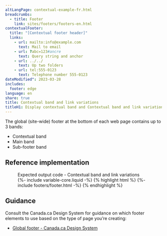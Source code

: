 ```yaml
---
altLangPage: contextual-example-fr.html
breadcrumbs:
  - title: Footer
    link: sites/footers/footers-en.html
contextualFooter:
  title: "[Contextual footer header]"
  links:
    - url: mailto:info@example.com
      text: Mail to email
    - url: ?abc=123#ancre
      text: Query string and anchor
    - url: ../../
      text: Up two folders
    - url: tel:555-0123
      text: Telephone number 555-0123
dateModified": 2023-03-28
includes:
  footer: edge
language: en
share: true
title: Contextual band and link variations
titleH1: Display contextual band and Contextual band and link variations
---
```

<div class="wb-prettify all-pre hide"></div>

The global (site-wide) footer at the bottom of each web page contains up to 3 bands:

* Contextual band
* Main band
* Sub-footer band

## Reference implementation

<figure>
  <figcaption class="h3">Expected output code - Contextual band and link variations</figcaption>
{%- include variable-core.liquid -%}
{% highlight html %}
  {%- include footers/footer.html -%}
{% endhighlight %}
</figure>

## Guidance

Consult the Canada.ca Design System for guidance on which footer elements to use based on the type of page you’re creating:

* [Global footer - Canada.ca Design System](https://design.canada.ca/common-design-patterns/site-footer.html)
